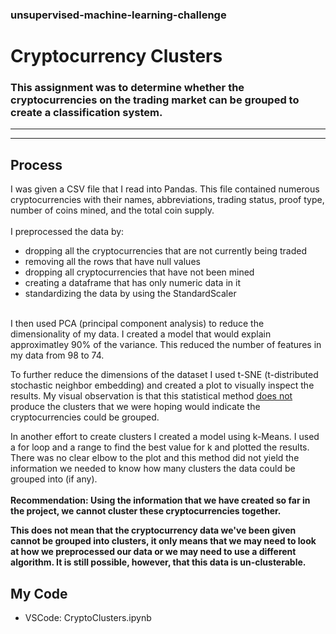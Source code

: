 ### unsupervised-machine-learning-challenge
# Cryptocurrency Clusters

### This assignment was to determine whether the cryptocurrencies on the trading market can be grouped to create a classification system.
----------------------------
----------------------------

## Process
I was given a CSV file that I read into Pandas. This file contained numerous cryptocurrencies with their names, abbreviations, trading status, proof type, number of coins mined, and the total coin supply.
<br>
<br>
I preprocessed the data by:
    <ul><li> dropping all the cryptocurrencies that are not currently being traded
    <li> removing all the rows that have null values
    <li> dropping all cryptocurrencies that have not been mined
    <li> creating a dataframe that has only numeric data in it
    <li> standardizing the data by using the StandardScaler</ul>
<br>
I then used PCA (principal component analysis) to reduce the dimensionality of my data. I created a model that would explain approximatley 90% of the variance. This reduced the number of features in my data from 98 to 74.

To further reduce the dimensions of the dataset I used t-SNE (t-distributed stochastic neighbor embedding) and created a plot to visually inspect the results. My visual observation is that this statistical method <u>does not</u> produce the clusters that we were hoping would indicate the cryptocurrencies could be grouped.

In another effort to create clusters I created a model using k-Means. I used a for loop and a range to find the best value for k and plotted the results. There was no clear elbow to the plot and this method did not yield the information we needed to know how many clusters the data could be grouped into (if any).
<br>
<br>
<b>Recommendation: Using the information that we have created so far in the project, we cannot cluster these cryptocurrencies together.

This does not mean that the cryptocurrency data we've been given cannot be grouped into clusters, it only means that we may need to look at how we preprocessed our data or we may need to use a different algorithm. It is still possible, however, that this data is un-clusterable. </b>

## My Code
* VSCode: CryptoClusters.ipynb 